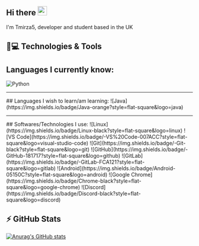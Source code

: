 ## Hi there <img src="https://media.giphy.com/media/hvRJCLFzcasrR4ia7z/giphy.gif" width="25px"></a>

I'm Tmirza5, developer and student based in the UK

<h2>🚀💻 Technologies & Tools</h2>

## Languages I currently know:
  ![Python](https://img.shields.io/badge/-Python-black?style=flat-square&logo=Python)
  <hr>
## Languages I wish to learn/am learning:  
  ![Java](https://img.shields.io/badge/Java-orange?style=flat-square&logo=java)
<hr>
## Softwares/Technologies I use:
  ![Linux](https://img.shields.io/badge/Linux-black?style=flat-square&logo=linux)  
  ![VS Code](https://img.shields.io/badge/-VS%20Code-007ACC?style=flat-square&logo=visual-studio-code)
  ![Git](https://img.shields.io/badge/-Git-black?style=flat-square&logo=git)
  ![GitHub](https://img.shields.io/badge/-GitHub-181717?style=flat-square&logo=github)
  ![GitLab](https://img.shields.io/badge/-GitLab-FCA121?style=flat-square&logo=gitlab)  
  ![Android](https://img.shields.io/badge/Android-05150C?style=flat-square&logo=android)  
  ![Google Chrome](https://img.shields.io/badge/Chrome-black?style=flat-square&logo=google-chrome)
  ![Discord](https://img.shields.io/badge/Discord-black?style=flat-square&logo=discord)

## ⚡ GitHub Stats

[![Anurag's GitHub stats](https://github-readme-stats.vercel.app/api?username=Tmirza5&theme=gruvbox)](https://github.com/anuraghazra/github-readme-stats)
